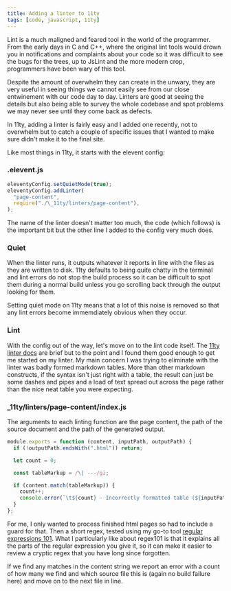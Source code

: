 ```yaml
---
title: Adding a linter to 11ty
tags: [code, javascript, 11ty]
---
```


Lint is a much maligned and feared tool in the world of the programmer. From the early days in C and C++, where
the original lint tools would drown you in notifications and complaints about your code so it was difficult to see
the bugs for the trees, up to JsLint and the more modern crop, programmers have been wary of this tool.

Despite the amount of overwhelm they can create in the unwary, they are very useful in seeing things we cannot
easily see from our close entwinement with our code day to day. Linters are good at seeing the details but also
being able to survey the whole codebase and spot problems we may never see until they come back as defects.

In 11ty, adding a linter is fairly easy and I added one recently, not to overwhelm but to catch a couple of specific
issues that I wanted to make sure didn't make it to the final site.

Like most things in 11ty, it starts with the elevent config:

### .elevent.js

```javascript
eleventyConfig.setQuietMode(true);
eleventyConfig.addLinter(
  "page-content",
  require("./\_11ty/linters/page-content"),
);
```

The name of the linter doesn't matter too much, the code (which follows) is the important bit but
the other line I added to the config very much does.

### Quiet

When the linter runs, it outputs whatever it reports
in line with the files as they are written to disk. 11ty defaults to being quite chatty in the terminal
and lint errors do not stop the build process so it can be difficult to spot them during a normal build
unless you go scrolling back through the output looking for them.

Setting quiet mode on 11ty means that a lot of this noise is removed so that any lint errors become immemdiately
obvious when they occur.

### Lint

With the config out of the way, let's move on to the lint code itself. The [11ty linter docs](https://www.11ty.dev/docs/config/#linters)
are brief but to the point and I found them good enough to get me started on my linter. My main concern I was
trying to eliminate with the linter was badly formed markdown tables. More than other markdown constructs, if the syntax
isn't just right with a table, the result can just be some dashes and pipes and a load of text spread out across the page
rather than the nice neat table you were expecting.

### \_11ty/linters/page-content/index.js

The arguments to each linting function are the page content, the path of the source document and the path
of the generated output.

```javascript
module.exports = function (content, inputPath, outputPath) {
  if (!outputPath.endsWith(".html")) return;

  let count = 0;

  const tableMarkup = /\| ---/gi;

  if (content.match(tableMarkup)) {
    count++;
    console.error(`\t${count} - Incorrectly formatted table (${inputPath})`);
  }
};
```

For me, I only wanted to process finished html pages so had to include a guard for that. Then a
short regex, tested using my go-to tool [regular expressions 101](https://regex101.com). What
I particularly like about regex101 is that it explains all the parts of the regular expression
you give it, so it can make it easier to review a cryptic regex that you have long since forgotten.

If we find any matches in the content string we report an error with a count of how many we find and
which source file this is (again no build failure here) and move on to the next file in line.
